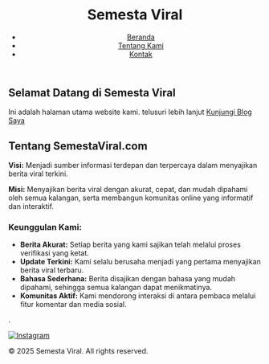 <!DOCTYPE html>
<html>
<head>
    <title>Semesta Viral</title>
    <meta name="description" content="Deskripsi singkat tentang website Anda">
    <meta name="keywords" content="kata kunci terkait website Anda">
    <link rel="stylesheet" href="style.css"> </head>
<body>
    <header>
        <h1>Semesta Viral</h1>
        <nav>
            <ul>
                <li><a href="#">Beranda</a></li>
                <li><a  
            href="#">Tentang Kami</a></li>
                <li><a     
href="#">Kontak</a></li>
            </ul>
        </nav>
    </header>
    <main>
        <h2>Selamat Datang di Semesta Viral</h2>
        <p>Ini adalah halaman utama website kami. telusuri lebih lanjut <a href="https://semestaviral.blogspot.com">Kunjungi Blog Saya</a> 
            <section class="about">
  <h2>Tentang SemestaViral.com</h2>
  <p><strong>Visi:</strong> Menjadi sumber informasi terdepan dan terpercaya dalam menyajikan berita viral terkini.</p>
  <p><strong>Misi:</strong> Menyajikan berita viral dengan akurat, cepat, dan mudah dipahami oleh semua kalangan, serta membangun komunitas online yang informatif dan interaktif.</p>
  <h3>Keunggulan Kami:</h3>
  <ul>
    <li><strong>Berita Akurat:</strong> Setiap berita yang kami sajikan telah melalui proses verifikasi yang ketat.</li>
    <li><strong>Update Terkini:</strong> Kami selalu berusaha menjadi yang pertama menyajikan berita viral terbaru.</li>
    <li><strong>Bahasa Sederhana:</strong> Berita disajikan dengan bahasa yang mudah dipahami, sehingga semua kalangan dapat menikmatinya.</li>
    <li><strong>Komunitas Aktif:</strong> Kami mendorong interaksi di antara pembaca melalui fitur komentar dan media sosial.</li>
  </ul>
</section>
.</p>
    </main><a href="https://www.instagram.com/tila_neko?igsh=dDFqOWpqdmNzYWYy" target="_blank">
  <img src="path/ke/ikon/instagram.png" alt="Instagram">
</a> 
    <footer>
        <p>&copy; 2025 Semesta Viral. All rights reserved.</p>
    </footer>
</body>
</html>
